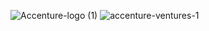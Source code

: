 ![Accenture-logo (1)](https://user-images.githubusercontent.com/19508013/234907052-b8746cb4-d0b0-42af-b8d4-87f85170f09f.png)
![accenture-ventures-1](https://user-images.githubusercontent.com/19508013/236268107-c6cd5a20-27de-46d9-965c-afadebf225d3.jpg)
